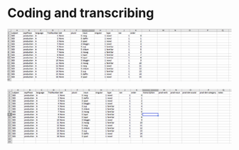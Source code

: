 
# Coding and transcribing

![](../static/images/transcribe-start.png)

![](../static/images/transcribe-add.png)





